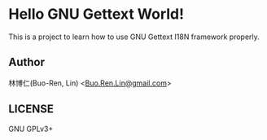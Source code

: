 # Hello GNU Gettext World!
This is a project to learn how to use GNU Gettext I18N framework properly.

## Author
林博仁(Buo-Ren, Lin) &lt;<Buo.Ren.Lin@gmail.com>&gt;

## LICENSE
GNU GPLv3+
